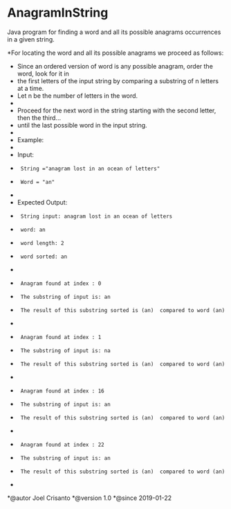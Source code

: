 # AnagramInString
Java program for finding a word and all its possible anagrams occurrences   in a given string.

*For locating the word and all its possible anagrams we proceed as follows:
 * Since an ordered version of word is any possible anagram, order the word, look for it in
 * the first letters of the input string by comparing a substring of n letters at a time.
 * Let n be the number of letters in the word.
 * 
 * Proceed for the next word in the string starting with the second letter, then the third...
 * until the last possible word in the input string. 
 * 
 * Example:
 * 
 * Input:
 * 		String ="anagram lost in an ocean of letters"
 * 		Word = "an"
 * 
 * Expected Output: 
 * 		String input: anagram lost in an ocean of letters
 * 		word: an
 * 		word length: 2
 * 		word sorted: an
 *
 * 		Anagram found at index : 0
 * 		The substring of input is: an
 * 		The result of this substring sorted is (an)  compared to word (an)
 *
 * 		Anagram found at index : 1
 * 		The substring of input is: na
 * 		The result of this substring sorted is (an)  compared to word (an)
 *
 * 		Anagram found at index : 16
 * 		The substring of input is: an
 * 		The result of this substring sorted is (an)  compared to word (an)
 *
 * 		Anagram found at index : 22
 * 		The substring of input is: an
 * 		The result of this substring sorted is (an)  compared to word (an)
 *
 *@autor Joel Crisanto
 *@version 1.0
 *@since 2019-01-22 
